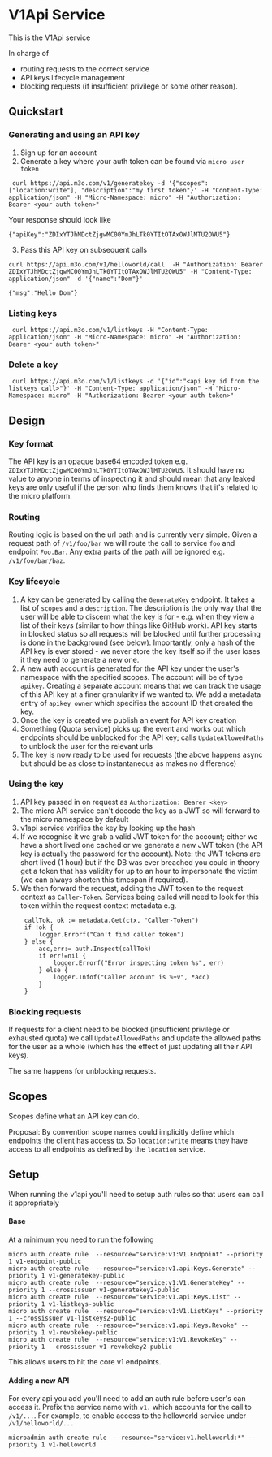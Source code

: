 # V1Api Service

This is the V1Api service

In charge of
- routing requests to the correct service
- API keys lifecycle management
- blocking requests (if insufficient privilege or some other reason).

## Quickstart 

### Generating and using an API key
1. Sign up for an account
2. Generate a key where your auth token can be found via `micro user token`
```
 curl https://api.m3o.com/v1/generatekey -d '{"scopes":["location:write"], "description":"my first token"}' -H "Content-Type: application/json" -H "Micro-Namespace: micro" -H "Authorization: Bearer <your auth token>" 
```
Your response should look like
```
{"apiKey":"ZDIxYTJhMDctZjgwMC00YmJhLTk0YTItOTAxOWJlMTU2OWU5"}
```
3. Pass this API key on subsequent calls
```
curl https://api.m3o.com/v1/helloworld/call  -H "Authorization: Bearer ZDIxYTJhMDctZjgwMC00YmJhLTk0YTItOTAxOWJlMTU2OWU5" -H "Content-Type: application/json" -d '{"name":"Dom"}'

{"msg":"Hello Dom"}                       
```

### Listing keys
```
 curl https://api.m3o.com/v1/listkeys -H "Content-Type: application/json" -H "Micro-Namespace: micro" -H "Authorization: Bearer <your auth token>" 
```

### Delete a key
```
 curl https://api.m3o.com/v1/listkeys -d '{"id":"<api key id from the listkeys call>"}' -H "Content-Type: application/json" -H "Micro-Namespace: micro" -H "Authorization: Bearer <your auth token>" 
```


## Design

### Key format
The API key is an opaque base64 encoded token e.g. `ZDIxYTJhMDctZjgwMC00YmJhLTk0YTItOTAxOWJlMTU2OWU5`. It should have no value to anyone in terms of inspecting it and should mean that any leaked keys are only useful if the person who finds them knows that it's related to the micro platform.

### Routing
Routing logic is based on the url path and is currently very simple. Given a request path of `/v1/foo/bar` we will route the call to service `foo` and endpoint `Foo.Bar`. Any extra parts of the path will be ignored e.g. `/v1/foo/bar/baz`. 

### Key lifecycle
1. A key can be generated by calling the `GenerateKey` endpoint. It takes a list of `scopes` and a `description`. The description is the only way that the user will be able to discern what the key is for - e.g. when they view a list of their keys (similar to how things like GitHub work). API key starts in blocked status so all requests will be blocked until further processing is done in the background (see below). Importantly, only a hash of the API key is ever stored - we never store the key itself so if the user loses it they need to generate a new one.
2. A new auth account is generated for the API key under the user's namespace with the specified scopes. The account will be of type `apikey`. Creating a separate account means that we can track the usage of this API key at a finer granularity if we wanted to. We add a metadata entry of `apikey_owner` which specifies the account ID that created the key. 
2. Once the key is created we publish an event for API key creation
3. Something (Quota service) picks up the event and works out which endpoints should be unblocked for the API key; calls `UpdateAllowedPaths` to unblock the user for the relevant urls
4. The key is now ready to be used for requests (the above happens async but should be as close to instantaneous as makes no difference)

### Using the key
1. API key passed in on request as `Authorization: Bearer <key>`
2. The micro API service can't decode the key as a JWT so will forward to the micro namespace by default
3. v1api service verifies the key by looking up the hash 
4. If we recognise it we grab a valid JWT token for the account; either we have a short lived one cached or we generate a new JWT token (the API key is actually the password for the account). Note: the JWT tokens are short lived (1 hour) but if the DB was ever breached you could in theory get a token that has validity for up to an hour to impersonate the victim (we can always shorten this timespan if required). 
5. We then forward the request, adding the JWT token to the request context as `Caller-Token`. Services being called will need to look for this token within the request context metadata e.g. 
   ```
    callTok, ok := metadata.Get(ctx, "Caller-Token")
    if !ok {
        logger.Errorf("Can't find caller token")
    } else {
        acc,err:= auth.Inspect(callTok)
        if err!=nil {
            logger.Errorf("Error inspecting token %s", err)
        } else {
            logger.Infof("Caller account is %+v", *acc)
        }
    } 
   ```

### Blocking requests
If requests for a client need to be blocked (insufficient privilege or exhausted quota) we call `UpdateAllowedPaths` and update the allowed paths for the user as a whole (which has the effect of just updating all their API keys). 

The same happens for unblocking requests.

## Scopes
Scopes define what an API key can do. 

Proposal: By convention scope names could implicitly define which endpoints the client has access to. So `location:write` means they have access to all endpoints as defined by the `location` service. 

## Setup
When running the v1api you'll need to setup auth rules so that users can call it appropriately

#### Base
At a minimum you need to run the following 
```
micro auth create rule  --resource="service:v1:V1.Endpoint" --priority 1 v1-endpoint-public
micro auth create rule  --resource="service:v1.api:Keys.Generate" --priority 1 v1-generatekey-public
micro auth create rule  --resource="service:v1:V1.GenerateKey" --priority 1 --crossissuer v1-generatekey2-public
micro auth create rule  --resource="service:v1.api:Keys.List" --priority 1 v1-listkeys-public
micro auth create rule  --resource="service:v1:V1.ListKeys" --priority 1 --crossissuer v1-listkeys2-public
micro auth create rule  --resource="service:v1.api:Keys.Revoke" --priority 1 v1-revokekey-public
micro auth create rule  --resource="service:v1:V1.RevokeKey" --priority 1 --crossissuer v1-revokekey2-public 
```

This allows users to hit the core v1 endpoints. 

#### Adding a new API
For every api you add you'll need to add an auth rule before user's can access it. Prefix the service name with `v1.` which accounts for the call to `/v1/...`. For example, to enable access to the helloworld service under `/v1/helloworld/...`

```
microadmin auth create rule  --resource="service:v1.helloworld:*" --priority 1 v1-helloworld
```